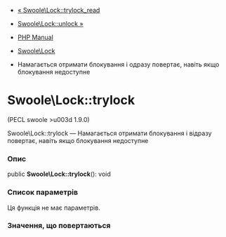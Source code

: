 - [« Swoole\Lock::trylock_read](swoole-lock.trylock-read.md)
- [Swoole\Lock::unlock »](swoole-lock.unlock.md)

- [PHP Manual](index.md)
- [Swoole\Lock](class.swoole-lock.md)
- Намагається отримати блокування і одразу повертає, навіть якщо
блокування недоступне

# Swoole\Lock::trylock

(PECL swoole \>u003d 1.9.0)

Swoole\Lock::trylock — Намагається отримати блокування і відразу повертає,
навіть якщо блокування недоступне

### Опис

public **Swoole\Lock::trylock**(): void

### Список параметрів

Ця функція не має параметрів.

### Значення, що повертаються
